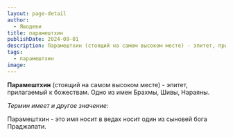 ```yaml
---
layout: page-detail
author:
  - Яшодеви
title: парамештхин
publishDate: 2024-09-01
description: Парамештхин (стоящий на самом высоком месте) - эпитет, прилагаемый к божествам. Одно из имен Брахмы, Шивы, Нараяны.
tags:
  - парамештхин
image:
---
```

**Парамештхин** (стоящий на самом высоком месте) - эпитет, прилагаемый к божествам. Одно из имен Брахмы, Шивы, Нараяны.

*Термин имеет и другое значение:*

Парамештхин - это имя носит в ведах носит один из сыновей бога Праджапати.

